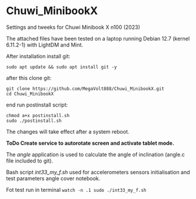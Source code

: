 # Chuwi_MinibookX
Settings and tweeks for Chuwi Minibook X n100 (2023)

The attached files have been tested on a laptop running Debian 12.7 (kernel 6.11.2-1) with LightDM and Mint.

After installation install git:  
``` 
sudo apt update && sudo apt install git -y
```
after this clone git:
```
git clone https://github.com/MegaVolt888/Chuwi_MinibookX.git
cd Chuwi_MinibookX
```
end run postinstall script:
```
chmod a+x postinstall.sh
sudo ./postinstall.sh 
```

The changes will take effect after a system reboot.


**ToDo Create service to autorotate screen and activate tablet mode.**

The *angle* application is used to calculate the angle of inclination (angle.c file included to git).

Bash script *int33_my_f.sh* used for accelerometers sensors initialisation and test parameters angle cover notebook.

Fot test run in terminal ``` watch -n .1 sudo ./int33_my_f.sh ```
